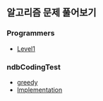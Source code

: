 
## 알고리즘 문제 풀어보기
  
  
### Programmers
- [Level1](./JavaTest/src/programmers/level1/pro_lv1_content.md)

  

### ndbCodingTest
- [greedy](./JavaTest/src/ndbCodingTest/chap3/greedy/ndb_greedy_content.md)
- [Implementation](./JavaTest/src/ndbCodingTest/chap3/greedy/ndb_greedy_content.md)

